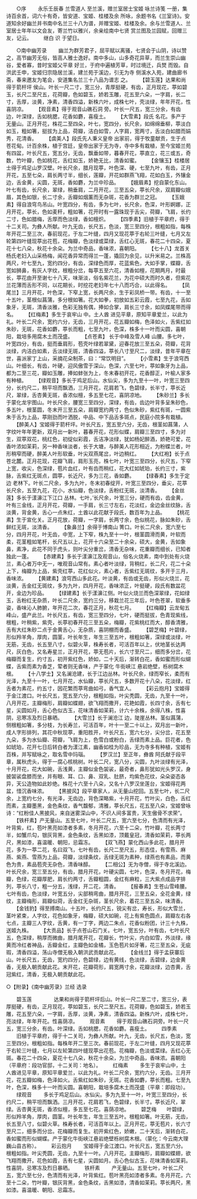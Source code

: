 
　　○序
　　永乐壬辰春 兰雪道人 至兰溪，赠兰室居士宝姬 咏兰诗笺 一册，集诗百余首，词六十有奇，皆安道、宝姬、桂楼及余 所咏，余题书名《兰室诗》。安道知余好幽兰并书南中名兰三十八为谱，并赠宝姬、桂楼及余。余与兰雪道人、兰室居士年年以文会友，寄兰竹以雅兴，余亲绘南中七贤 赏兰图及兰园赋，回赠三友，记云。
　　继白 识 于望日。

　　○南中幽芳录
　　幽兰为群芳君子，屈平赋以离骚，七贤会于山阴，诗以赞之，高节幽芳无俗，皆高人雅士逸好。南中多山，山多奇花异草，而兰生崇山幽谷，爱者寡，昔时宝姬父平章 好兰，于府中遍植芳草，时过境迁，兵燹 而毁。自洪武壬申，宝姬归宗隐居兰溪，建兰苑于溪边，引无为寺 侧溪水入苑，建曲廊书斋，春来邀友为笔会，安道集名兰三十八品为谱志 之。
　　【碧玉莲】达果和尚 得于箭杆坪 侯山。叶长一尺二寸，宽三分，青厚挺硬，有齿，正月现花，葶如碧玉，长尺二至尺五，花荷瓣，色如碧玉，娇若玉雕，花五至六朵，一字肩，长二寸，舌厚，淡黄，净素，清香四溢，新株六叶，成株七叶，壳淡绿，年年开花，性喜阴凉。
　　【观音素】得于观音山礁石洞 旁。叶长一尺五，宽三分余，有齿边，叶深绿，舌如桃腮，花香如麝，喜瘦土。
　　【大雪素】段氏 名花。多产于无量山。正月开花，株花二至四朵，叶七，宽四分，长尺余，如绵绵垂柳，葶淡白如玉，粗如箸，挺拔为上品，荷瓣，洁白如雪，人字肩，宽两寸，舌淡白如腊而娟秀，花清香。
　　【虞美人】段氏先人秉义皇帝 出家前，得于牧童献贡，生于点苍花甸。计百余株，植于宫廷，皇帝出家于无为寺，寺中多有栽植，至今宝姬兰苑有四盆，叶长尺五，宽五分，无齿，飘垂如带，暮春开花，葶直立，花三或五，奇数，竹叶瓣，色如桃花，舌红如玉，娇艳无比，清香如蜜。
　　【金镶玉】桂楼居士得于鸡足山罗汉壁。叶长尺余，腊月现葶，叶色深、硬，七至九叶，有齿，正月开花，五至七朵，肩长两寸半，细长，莲瓣，开花如群燕飞翔，花如白玉，外镶金边，舌金黄，尖圆，无斑，香如麝，为兰中珍品。
　　【娥眉素】挖自蒙化东山。叶七有齿，长尺余，翠绿，稍垂肩，二月开花，三至五朵，葶长尺余，双肩瓣似娥眉，其色如银，长二寸余，舌瓣如烟薰而无杂斑，花香为群兰之冠。
　　【玉娥素】得自浪穹鸟吊山。叶宽四分，有齿，多为七叶，长尺余，色深，叶形婀娜，正月开花，葶长，色如麦秆，粗如箸，花开时有一露珠现于舌尖，荷瓣，飞肩，长约二寸，色如腊梅，舌厚而色淡绿，香如檀炽。
　　【四季素】旧植于平章府，得于十二关司。为彝人所献。叶九无齿，长尺五，色淡，宽三至四分，根粗如指，每株年开花二至三次，春前现花，于左二叶缝，四月又现花葶于右轮三叶缝，七月又左轮第四叶缝现葶出花苞，花梅瓣，色淡绿或菜绿，舌红心无斑，春花二十四朵，夏花十七八朵，秋花十余朵。为兰中奇品，香味浓，喜朝阳。
　　【七十八】龙首关 杨氏老妇入山采杨梅，闻花香异常而得兰一蓬，撬回为余见，以升米易之。兰株高两尺，叶七至九，宽约四分，有齿，深绿色而厚，花蓝紫色，大如手掌，蝶瓣，舌宽如狮鼻，有灰人字纹，根粗分岔，每葶五至六花，清香如檀，花期两月，时最长，葶花由开至谢七十八天，味渐淡，俗名紫花兰，为花中硕大而时久者，但紫花兰花薄而舌形不同，以花期长，时挖花老妇年七十八而巧合，以此得名。
　　【凤尾兰】三月开花，叶色深，下窄上宽，长两尺余，生于彩凤桥一带。有齿，十一至十五叶，茎根似菖蒲，多分根如箸。花大如拳，初放如五彩云霞，七至九花，舌如象牙，无斑，清香淡雅，色彩无独有偶，捧如合掌，肩长三寸余，如凤蝶尾带而得名。
　　【红梅素】多生于哀牢山 中。土人酋 进见平章，原知平章爱兰，以此为礼。叶长二尺余，宽约六分，无齿，三月开花，花五瓣如梅，色泽如火，舌紫红如朱砂，无斑，花香如麝，葶长而粗，七至九叶，色深，株多十一叶而尖圆，喜朝阳，栽培多用腐木土而茂盛。
　　【点苍素】 长于中峰及雪人峰 山腰。多七叶，叶宽四分，有齿，挺而垂肩形，苞壳叶绿若翠黛，迎春花放三至五朵，荷瓣，花背淡绿，内洁白如素，舌淡绿无斑，清香四溢，葶长八寸至尺二，淡绿，昔年平章在世，喜派家丁上山，采摘花朵制茶，曰：“常饮明目”。
　　【小雪素】生于浪穹西山。叶细长，有齿，叶硬，迎风傲雪于深山，色深，六至七叶，葶如象牙为上品，都为二至三花，瓣如玉雕，捧如蚌张为上，冬末春初开花，花香醇正，叶榆人家多有种植。
　　【绿观音】多长于鸡足后山。水仙尖，多为九至十一叶，叶宽三至四分，长约尺二，稍平坦而飘洒，三月开花，花肩若飞，色碧绿，长半寸，葶长近尺，翠绿，舌杏黄无斑，香浓似檀，多五至七花，喜阴凉地。
　　【朱砂兰】多长于蒙化龙宇图山。叶长尺余，腰宽三至四分，深绿，有齿，齿边叶背多呈朱砂色，多五叶，根茎圆，冬末开三至五朵，肩瓣宽约两寸，色似朱砂，紫红有斑，一圆紫朱于舌为上品，葶刚劲而叶洒脱，中品、中下品舌多斑点，民庭小院多有栽植。
　　【醉美人】宝姬得于箭杆坪。叶长尺五，宽五至六分，无齿，根茎如菖蒲，人字纹叶年年更新，双月出一新叶，暮春开花，花形似蝶，肩瓣三至四寸，多为对生，双葶双花，桃红色，初绽似彩霞，舌洁净淡绿，犹如杨妃醉酒，娇艳可爱，花香叶浓如茉莉，另一种香味淡者，长于大塘，与醉美人花形相近，为粉蝶兰者，叶形稍窄而硬，醉美人叶形软垂，叶尖双燕尾岔，叶边稍红。
　　【大红袍】长于点苍北麓。正月花现，花瓣飞肩，肩形玉亮，株七叶，叶宽三至四分，长尺五，下窄上宽，收尖，色深绿，苞片血红，叶有齿而稍红，花大红如琥珀，长约三寸，紫脉，舌紫红无斑点，圆葶，长近尺，多为三花，香如麝。
　　【绿春素】多生于定边 老林下。叶长二尺余，多为九叶，冬末初春绽开，叶宽三至四分，垂尖，花葶长尺余，五至九花，花小，水仙瓣，色淡绿，舌粉红无斑，淡清香。
　　【金丝莲】多长于漾濞江下江口 丛林。七叶，’长尺余，叶宽三分，硬而有齿，齿金黄，叶有三金线，正月开花，荷瓣，一手肩，长三寸左右，花淡红，金边金丝纹脉，舌淡黄，背金黄，舌心一点朱红，土酋以此花献于段氏，数百年为上品。
　　【桃花素】生于宣化关。正月花放，荷瓣，一字肩，长两寸余，色似桃花，脉如朱砂，舌鲜红无斑，淡清香。
　　【象鼻兰】余得于博南山 箐口。叶长二尺余，宽六至七分，四月开花，叶无齿，中宽，上下窄，株九至十一叶，根茎圆滑而黄，叶软而柔，花茎粗如笔杆，长尺五以上，花开十六朵至二十余朵，硕大，金黄，舌如象鼻，素净，此花不同于虎头，则叶尖分重岔，清香无杂味，花重瓣而细长，已知者独此一蓬。
　　【赤建素】多长于漾濞江及观音山，俗名火烧素，南中到处有火烧兰，素心者万中无一，唯观音山常有。素心者叶淡绿，背稍红，长二尺，花二十朵上下，梅瓣为上品，紫壳红葶，花红似火，素心者，舌紫红无斑纹，多开于三月，香味浓。
　　【黄建素】浪穹西山多此花。叶淡黄，有齿或无齿，形似火烧兰，花淡黄，舌金红无斑纹，多为九叶，四月开花，香味浓正，叶挺硬，段氏有数盆花开，金边为珍品。
　　【绿建素】长于漾濞江侧。叶似火烧兰而色深翠绿，花如绿玉，舌粉红无杂质，叶长二尺余，宽约三分，移栽兰花三年后，叶色苍翠，软垂多姿，香味沁人肺腑，年开花二次，春花正月，秋花七月。
　　【红梅瓣】云龙甸五峰山，盛产此兰。叶长尺五，有齿，宽三至四分，七叶，硬而挺拔，色青现紫线，根粗，叶稍紫，紫壳，长葶初春开花三至五朵，梅瓣，花紫桃红而大，醇香清雅，舌有大红朱砂二点于金黄舌心，无杂质，喜阴棚而香盛。
　　【碧芝梅】叶碧绿，形似羚羊角，厚肉，圆茎，叶长年生，年生三至五叶，根粗如箸，深绿或淡绿，叶无筋，无齿，长五至八寸，似碧火草，株寿长者，可活百年以上，伏地茎长达两尺，灰白色，又名寿星兰，正月开花，葶无苞片，长六寸至尺二，细而多分岔，花梅瓣而复生，约寸五，初开紫红色，娇如，二十天后，渐转白花，香如蜜而形似蝴蝶，舌紫而素为香芝，荤者则无香味，产于蒙化 牛街峡江 悬岩绝壁，栎树腐木根。
　　【十八学士】又名澜沧建，长于江边丛林。叶长尺余，绿而窄长，柔而有光泽，九至十一叶，七月开花，水仙瓣，葶长尺五，多数开花十八朵，花淡绿，红舌者为素花，约五寸，因花繁而葶弯曲如弓，香气宜人。
　　【彩云抱月】宝姬得于金江渡口。叶长尺五，宽五至六分，根粗如指，叶尖秃圆，无齿，九至十一叶，八月开花，主瓣梅形，肩瓣如蝶翅，欲飞翔而撒开，花艳如霞，长四寸余，舌有七星，尖圆如月，舌心色似古玉，花味清香如茉莉，计六十余株，余得八株，性喜阴，忌寒冻及烈日暴晒。
　　【大雪兰】长于澜沧江 边，陡崖丛林。茎似菖蒲，侧根粗如箸，多分枝，为长寿兰，可活百年，叶十一至二十以上，双月出一新叶，成人字形排列，其花中秋现葶，重阳胜开，叶长尺五，宽六七分，尖分岔，花五至九朵，多为水仙瓣、荷瓣，飞肩为上，色雪白或粉白，舌绿而素上品。巨花者，色如琥珀，花开七日后转白者为漾江素，幽香如桂为珍品，无为寺多有种植，宝姬有百株，并写赋咏之，取名雪中玛瑙。
　　【罗汉兰】至正年，彝酋 阿氏献于段平章，属秋虎头，得于一腐心核桃树。叶长二尺，宽八分，尖圆，九叶淡绿有光泽，十月开花，花大如碗，舌浅黄，主瓣似金色袈裟，最奇者，鼻形犹如光头罗汉，身披袈裟盘膝而坐，并有眼、耳、口、鼻、双乳、肚脐，均紫色花纹，朵朵姿态各异，天公造物如此妙绝。株花十六至十八朵，又名十八罗汉坐莲台，宝姬得花两盆，惜沉香味浓。
　　【黑披风】段平章家人，从无量山挖回。五至七叶，长二尺余，上宽约七分，有光泽，无齿边，背色深略紫，十月开花，竹叶尖，白色，舌红而素，主瓣墨黑，金色条纹，香气馥郁，清雅，葶长尺五，花五至八朵，宝姬曾咏诗：“红粉佳人黑披风，来自迷雾深山中，不识人间多富贵，天生傲骨不求荣”。
　　【铁杆素】产无量山。五至七叶，叶长二尺五，宽六至七分，色清而有光泽，叶背紫，红，苞叶黑亮如漆者多素，冬月开花，六至十二朵，竹叶瓣，花长两寸半，如蟹爪勾，银灰背黑，金色条纹，舌黑如漆，顶戴皇冠，清香如茉莉，葶长两尺，黑如漆，喜温暖、朝阳，忌霜冻。
　　【双飞燕】蒙化西山多此花，腊月开花，多为一葶二花，名曰双飞，七叶有齿，长尺二至尺五，形态佳，有雪燕、麻燕、紫燕、雪燕为上品，荷瓣，淡绿条纹，舌绿无斑为素种，绿燕也有素品，而黄色为贵，素品苞壳无杂色，清香味醇。
　　【二相公】无为寺僧，得于寺北溪边。叶长尺余，宽三至五分，有齿，腊月开花，叶硬尖圆，七叶，色深，冬月开花，梅瓣，色绿，花瓣厚肥，肩长约两寸，舌瓣粗圆，金红有麻粒，三大紫点成品字排列，葶长八寸，粗一分五，浅绿，开二花，清香。
　　【报春素】生苍山雪峰腰。七叶有齿，色淡绿，叶宽五分，尖部稍弯曲，腊月开花，三至五朵，全花金黄，绿纹，主瓣梅形，肩瓣似荷，舌金红无杂斑，茎长尺余，着花三至五朵，味清香。
　　【金钱豹】得至搏南山。十五叶，长约尺五，锐尖有岔，寿长，形似大雪兰，茎叶紧束，人字纹，花色如象牙，梅瓣，硕大如碗，花上有紫色圆点，肩瓣左右各七点，主瓣三人字纹，舌黄，有一丁字，两边二朱点，花香似粉团，计三十九株，送姬九株。
　　【大贡品】长于点苍山石门关。七叶，宽五分，叶有齿，七叶长尺五，色深绿，稍厚而微曲，腊月尾开花，花瓣长，竹叶尖，内白如雪，外淡绿，缘黄而冷红者神品，舌瓣金红，主瓣色如金橘，玉色苞片如牙箸，花三至五朵，无疵瑕，清香四溢，荡山寺僧无极入朝洪武贡献此花。
　　【金线兰】得于孟获寨后山。叶长尺五，无齿，宽约四分，色碧绿，边有黄线，色淡绿，舌碧绿，边金黄香，无极入朝贡献此花。末开花，花瓣荷形，肩宽两寸余，花瓣淡绿，边杏黄，舌冠紫红，清香，无极入朝贡献此花。

○【附录】《南中幽芳录》兰经 选录

　　碧玉莲　　
　　达果和尚得于箭杆坪后山。叶长一尺二至二寸，宽三分，表厚挺硬，有齿，正月现花，葶如碧玉，长尺二至尺五。花荷瓣，色如碧玉，娇若玉雕，花五至六朵，一字肩，舌厚，淡黄，净素，清香四溢。新株六叶，成株七叶，亮淡绿，年年开花。性喜荫凉。
　　观音素
　　得于观音山礁石洞旁。叶长一尺五，宽三分余，有齿。叶深绿。舌如桃腮，花香如麝。喜瘦土。
　　四季素
　　旧植于平章府，得于十二关司，为彝人所献。叶九，无齿，长尺五，色淡，宽三至四分。根粗如指。每株年开二至三次。春前现花，于左二叶缝，四月又现花葶于右轮三叶缝，七月以左轮第四叶缝现葶出花苞。花梅瓣，色淡或菜绿。舌红心无斑。春花二十四朵，夏花十七八朵，秋花十余朵，为兰中奇品，香味浓。喜朝阳（平章府：段功官邸，十二关司：地名）。
　　红梅素
　　多生于哀牢山中，土人酋进见平章，原知平章爱兰，以此为礼。叶长二尺余，宽约六分，无齿。三月开花，花五瓣如梅，色泽如火。舌紫红如朱砂，无斑。花香如麝，葶长而粗。七至九叶，色深，株多十一叶而尖圆。喜朝阳，栽培多腐木土而茂盛（平章：即段功）。
　　绿观音
　　多长于鸡足后山。水仙尖。多为九至十一叶，叶宽三至四分，长约尺二，稍平坦而飘洒。三月开花，花肩若飞，色碧绿，长半寸。葶长近尺，翠绿。舌杏黄无斑，香浓似檀，多五至七花。喜荫凉地。
　　碧芝梅　　叶碧绿，形似羚羊角，厚肉，圆茎。叶长年生，年生三至五叶。根粗如箸。叶无筋，无齿，长五至八寸，似碧火草。株寿长者，可活百年以上。正月开花，葶无苞片，长六寸至尺二，细多而分岔。花梅瓣而复生。初开紫红色，娇嫩，二十天后，渐转白花，香如蜜而形似蝴蝶。产于蒙化牛街峡江悬岩绝壁栎树腐木根。（蒙化：今云南大理巍山县古称）。
　　彩云抱月
　　宝姬得于金江渡口。叶长尺五，宽五至六分。根粗如指。叶尖秃圆，无齿，九至十一叶。八月开花。主瓣梅形，肩瓣如蝶翅，欲飞翔而撒开。花色如霞，舌有七星，尖圆如月。舌心色似古玉，花味清香如茉莉。性喜阴，忌寒冻及烈日暴晒。
　　铁杆素
　　产无量山。五至七叶，叶长二尺五，宽六至七分，色清而有光泽，叶背紫红。苞叶黑亮如漆者多素。冬月开花，六至十二朵，竹叶瓣，银灰背黑，金色条纹，舌黑如漆，清香如茉莉。葶长两尺，黑如漆。喜温暖、朝阳、忌霜冻。
